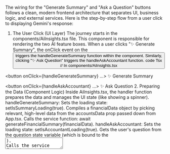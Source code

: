 The wiring for the "Generate Summary" and "Ask a Question" buttons follows a clean, modern frontend architecture that separates UI, business logic, and external services.
Here is the step-by-step flow from a user click to displaying Gemini's response:
1. The User Click (UI Layer)
The journey starts in the components/AiInsights.tsx file. This component is responsible for rendering the two AI feature boxes.
When a user clicks "✨ Generate Summary", the onClick event on the <button> triggers the handleGenerateSummary function within the component.
Similarly, clicking "✨ Ask Question" triggers the handleAskAccountant function.
code
Tsx
// In components/AiInsights.tsx

<button onClick={handleGenerateSummary} ...>
  ✨ Generate Summary
</button>

<button onClick={handleAskAccountant} ...>
  ✨ Ask Question
</button>
2. Preparing the Data (Component Logic)
Inside AiInsights.tsx, the handler function prepares the data and manages the UI state (like showing a spinner).
handleGenerateSummary:
Sets the loading state: setIsSummaryLoading(true).
Compiles a financialData object by picking relevant, high-level data from the accountsData prop passed down from App.tsx.
Calls the service function: await generateFinancialSummary(financialData).
handleAskAccountant:
Sets the loading state: setIsAccountantLoading(true).
Gets the user's question from the question state variable (which is bound to the <textarea>).
Calls the service function: await askAccountant(question).
3. Calling the Gemini API (Service Layer)
This is the core of the integration, handled entirely by services/geminiService.ts. This file acts as a dedicated bridge to the Gemini API, keeping API-specific code out of the UI components.
Initialization: It imports GoogleGenAI from the @google/genai library and initializes it with the API key.
code
TypeScript
// In services/geminiService.ts
import { GoogleGenAI } from "@google/genai";
const ai = new GoogleGenAI({ apiKey: API_KEY! });
Prompt Engineering: Each function (generateFinancialSummary and askAccountant) defines a specific, detailed prompt. This prompt instructs the AI on its role ("You are a financial analyst...") and provides the data (JSON.stringify(financialData)) or the user's question.
API Call: It uses the modern ai.models.generateContent() method to send the request to the gemini-2.5-flash model.
code
TypeScript
// In services/geminiService.ts
const response = await ai.models.generateContent({
  model: "gemini-2.5-flash",
  contents: prompt,
});
Response Handling: It safely extracts the generated text using response.text and returns it. It also includes try...catch blocks to handle potential API errors gracefully.
4. Displaying the Result (Back to the UI)
The flow returns to components/AiInsights.tsx.
Await Response: The handler function awaits the string response from the service function.
Format the Output: Gemini returns the response in Markdown. The code uses the marked library to convert this Markdown string into an HTML string. This allows for rich formatting like headers, bold text, and lists.
code
Tsx
// In components/AiInsights.tsx
const htmlResult = await marked(result);
Update State: The resulting HTML is stored in the component's state (setSummary(htmlResult) or setAccountantAnswer(htmlResult)). The loading state is set back to false.
Render: React automatically re-renders the component. Conditional rendering logic now displays the response. The dangerouslySetInnerHTML prop is used to render the HTML string from the marked library.
code
Tsx
// In components/AiInsights.tsx
{summary && <div className="prose ..." dangerouslySetInnerHTML={{ __html: summary }}></div>}
In summary, the flow is: AiInsights.tsx (Click) → geminiService.ts (API Call) → AiInsights.tsx (Update state with formatted response and re-render). This separation makes the code organized, scalable, and easy to maintain.